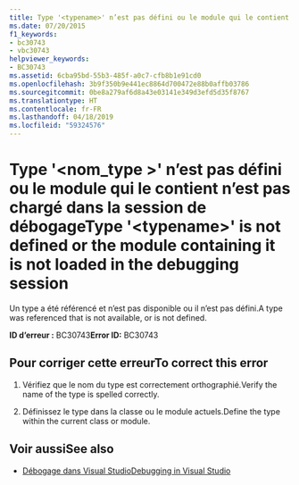 ```yaml
---
title: Type '<typename>' n’est pas défini ou le module qui le contient n’est pas chargé dans la session de débogage
ms.date: 07/20/2015
f1_keywords:
- bc30743
- vbc30743
helpviewer_keywords:
- BC30743
ms.assetid: 6cba95bd-55b3-485f-a0c7-cfb8b1e91cd0
ms.openlocfilehash: 3b9f350b9e441ec8864d700472e88b0affb03786
ms.sourcegitcommit: 0be8a279af6d8a43e03141e349d3efd5d35f8767
ms.translationtype: HT
ms.contentlocale: fr-FR
ms.lasthandoff: 04/18/2019
ms.locfileid: "59324576"
---
```

# <a name="type-typename-is-not-defined-or-the-module-containing-it-is-not-loaded-in-the-debugging-session"></a><span data-ttu-id="1d25f-102">Type '\<nom_type >' n’est pas défini ou le module qui le contient n’est pas chargé dans la session de débogage</span><span class="sxs-lookup"><span data-stu-id="1d25f-102">Type '\<typename>' is not defined or the module containing it is not loaded in the debugging session</span></span>
<span data-ttu-id="1d25f-103">Un type a été référencé et n’est pas disponible ou il n’est pas défini.</span><span class="sxs-lookup"><span data-stu-id="1d25f-103">A type was referenced that is not available, or is not defined.</span></span>  
  
 <span data-ttu-id="1d25f-104">**ID d’erreur :** BC30743</span><span class="sxs-lookup"><span data-stu-id="1d25f-104">**Error ID:** BC30743</span></span>  
  
## <a name="to-correct-this-error"></a><span data-ttu-id="1d25f-105">Pour corriger cette erreur</span><span class="sxs-lookup"><span data-stu-id="1d25f-105">To correct this error</span></span>  
  
1. <span data-ttu-id="1d25f-106">Vérifiez que le nom du type est correctement orthographié.</span><span class="sxs-lookup"><span data-stu-id="1d25f-106">Verify the name of the type is spelled correctly.</span></span>  
  
2. <span data-ttu-id="1d25f-107">Définissez le type dans la classe ou le module actuels.</span><span class="sxs-lookup"><span data-stu-id="1d25f-107">Define the type within the current class or module.</span></span>  
  
## <a name="see-also"></a><span data-ttu-id="1d25f-108">Voir aussi</span><span class="sxs-lookup"><span data-stu-id="1d25f-108">See also</span></span>

- [<span data-ttu-id="1d25f-109">Débogage dans Visual Studio</span><span class="sxs-lookup"><span data-stu-id="1d25f-109">Debugging in Visual Studio</span></span>](/visualstudio/debugger/debugging-in-visual-studio)
